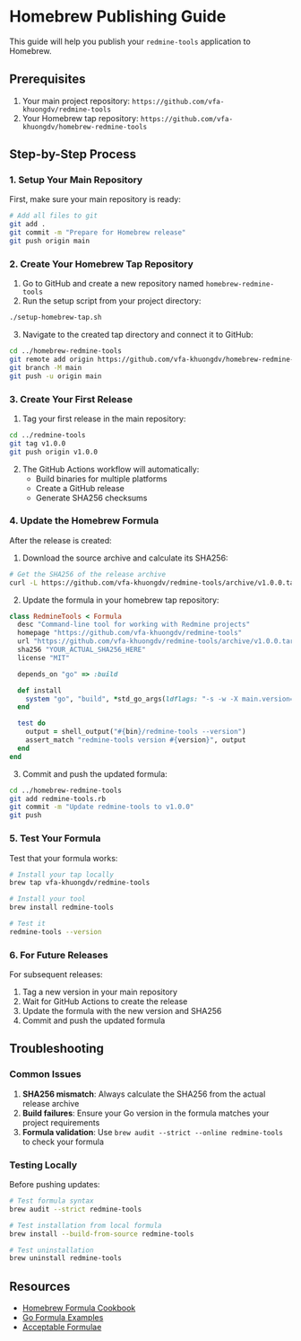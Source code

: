 # Homebrew Publishing Guide

This guide will help you publish your `redmine-tools` application to Homebrew.

## Prerequisites

1. Your main project repository: `https://github.com/vfa-khuongdv/redmine-tools`
2. Your Homebrew tap repository: `https://github.com/vfa-khuongdv/homebrew-redmine-tools`

## Step-by-Step Process

### 1. Setup Your Main Repository

First, make sure your main repository is ready:

```bash
# Add all files to git
git add .
git commit -m "Prepare for Homebrew release"
git push origin main
```

### 2. Create Your Homebrew Tap Repository

1. Go to GitHub and create a new repository named `homebrew-redmine-tools`
2. Run the setup script from your project directory:

```bash
./setup-homebrew-tap.sh
```

3. Navigate to the created tap directory and connect it to GitHub:

```bash
cd ../homebrew-redmine-tools
git remote add origin https://github.com/vfa-khuongdv/homebrew-redmine-tools.git
git branch -M main
git push -u origin main
```

### 3. Create Your First Release

1. Tag your first release in the main repository:

```bash
cd ../redmine-tools
git tag v1.0.0
git push origin v1.0.0
```

2. The GitHub Actions workflow will automatically:
   - Build binaries for multiple platforms
   - Create a GitHub release
   - Generate SHA256 checksums

### 4. Update the Homebrew Formula

After the release is created:

1. Download the source archive and calculate its SHA256:

```bash
# Get the SHA256 of the release archive
curl -L https://github.com/vfa-khuongdv/redmine-tools/archive/v1.0.0.tar.gz | shasum -a 256
```

2. Update the formula in your homebrew tap repository:

```ruby
class RedmineTools < Formula
  desc "Command-line tool for working with Redmine projects"
  homepage "https://github.com/vfa-khuongdv/redmine-tools"
  url "https://github.com/vfa-khuongdv/redmine-tools/archive/v1.0.0.tar.gz"
  sha256 "YOUR_ACTUAL_SHA256_HERE"
  license "MIT"

  depends_on "go" => :build

  def install
    system "go", "build", *std_go_args(ldflags: "-s -w -X main.version=#{version}"), "./cmd"
  end

  test do
    output = shell_output("#{bin}/redmine-tools --version")
    assert_match "redmine-tools version #{version}", output
  end
end
```

3. Commit and push the updated formula:

```bash
cd ../homebrew-redmine-tools
git add redmine-tools.rb
git commit -m "Update redmine-tools to v1.0.0"
git push
```

### 5. Test Your Formula

Test that your formula works:

```bash
# Install your tap locally
brew tap vfa-khuongdv/redmine-tools

# Install your tool
brew install redmine-tools

# Test it
redmine-tools --version
```

### 6. For Future Releases

For subsequent releases:

1. Tag a new version in your main repository
2. Wait for GitHub Actions to create the release
3. Update the formula with the new version and SHA256
4. Commit and push the updated formula

## Troubleshooting

### Common Issues

1. **SHA256 mismatch**: Always calculate the SHA256 from the actual release archive
2. **Build failures**: Ensure your Go version in the formula matches your project requirements
3. **Formula validation**: Use `brew audit --strict --online redmine-tools` to check your formula

### Testing Locally

Before pushing updates:

```bash
# Test formula syntax
brew audit --strict redmine-tools

# Test installation from local formula
brew install --build-from-source redmine-tools

# Test uninstallation
brew uninstall redmine-tools
```

## Resources

- [Homebrew Formula Cookbook](https://docs.brew.sh/Formula-Cookbook)
- [Go Formula Examples](https://github.com/Homebrew/homebrew-core/tree/master/Formula)
- [Acceptable Formulae](https://docs.brew.sh/Acceptable-Formulae)
